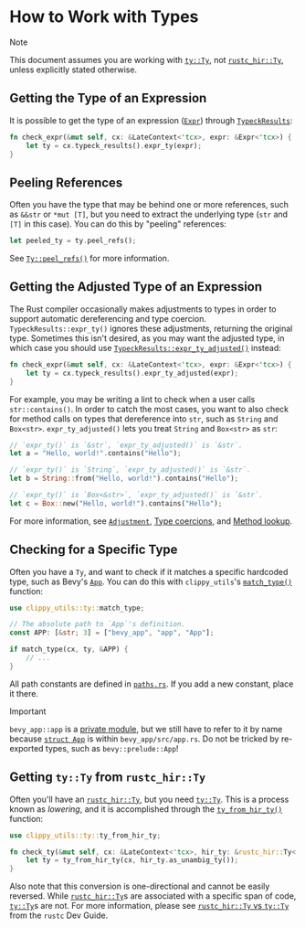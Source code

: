 # How to Work with Types

> [!NOTE]
>
> This document assumes you are working with [`ty::Ty`], not [`rustc_hir::Ty`], unless explicitly stated otherwise.
>
> [`ty::Ty`]: https://doc.rust-lang.org/nightly/nightly-rustc/rustc_middle/ty/struct.Ty.html
> [`rustc_hir::Ty`]: https://doc.rust-lang.org/nightly/nightly-rustc/rustc_hir/hir/struct.Ty.html

## Getting the Type of an Expression

It is possible to get the type of an expression ([`Expr`]) through [`TypeckResults`]:

```rust
fn check_expr(&mut self, cx: &LateContext<'tcx>, expr: &Expr<'tcx>) {
    let ty = cx.typeck_results().expr_ty(expr);
}
```

[`Expr`]: https://doc.rust-lang.org/nightly/nightly-rustc/rustc_hir/hir/struct.Expr.html
[`TypeckResults`]: https://doc.rust-lang.org/nightly/nightly-rustc/rustc_middle/ty/typeck_results/struct.TypeckResults.html

## Peeling References

Often you have the type that may be behind one or more references, such as `&&str` or `*mut [T]`, but you need to extract the underlying type (`str` and `[T]` in this case). You can do this by "peeling" references:

```rust
let peeled_ty = ty.peel_refs();
```

See [`Ty::peel_refs()`] for more information.

[`Ty::peel_refs()`]: https://doc.rust-lang.org/nightly/nightly-rustc/rustc_middle/ty/struct.Ty.html#method.peel_refs

## Getting the Adjusted Type of an Expression

The Rust compiler occasionally makes adjustments to types in order to support automatic dereferencing and type coercion. `TypeckResults::expr_ty()` ignores these adjustments, returning the original type. Sometimes this isn't desired, as you may want the adjusted type, in which case you should use [`TypeckResults::expr_ty_adjusted()`] instead:

```rust
fn check_expr(&mut self, cx: &LateContext<'tcx>, expr: &Expr<'tcx>) {
    let ty = cx.typeck_results().expr_ty_adjusted(expr);
}
```

For example, you may be writing a lint to check when a user calls `str::contains()`. In order to catch the most cases, you want to also check for method calls on types that dereference into `str`, such as `String` and `Box<str>`. `expr_ty_adjusted()` lets you treat `String` and `Box<str>` as `str`:

```rust
// `expr_ty()` is `&str`, `expr_ty_adjusted()` is `&str`.
let a = "Hello, world!".contains("Hello");

// `expr_ty()` is `String`, `expr_ty_adjusted()` is `&str`.
let b = String::from("Hello, world!").contains("Hello");

// `expr_ty()` is `Box<&str>`, `expr_ty_adjusted()` is `&str`.
let c = Box::new("Hello, world!").contains("Hello");
```

For more information, see [`Adjustment`], [Type coercions], and [Method lookup].

[`TypeckResults::expr_ty_adjusted()`]: https://doc.rust-lang.org/nightly/nightly-rustc/rustc_middle/ty/struct.TypeckResults.html#method.expr_ty_adjusted
[`Adjustment`]: https://doc.rust-lang.org/nightly/nightly-rustc/rustc_middle/ty/adjustment/struct.Adjustment.html
[Type coercions]: https://doc.rust-lang.org/reference/type-coercions.html
[Method lookup]: https://rustc-dev-guide.rust-lang.org/method-lookup.html

## Checking for a Specific Type

Often you have a `Ty`, and want to check if it matches a specific hardcoded type, such as Bevy's [`App`]. You can do this with `clippy_utils`'s [`match_type()`] function:

```rust
use clippy_utils::ty::match_type;

// The absolute path to `App`'s definition.
const APP: [&str; 3] = ["bevy_app", "app", "App"];

if match_type(cx, ty, &APP) {
    // ...
}
```

All path constants are defined in [`paths.rs`](../../src/paths.rs). If you add a new constant, place it there.

> [!IMPORTANT]
>
> `bevy_app::app` is a [private module], but we still have to refer to it by name because [`struct App`] is within `bevy_app/src/app.rs`. Do not be tricked by re-exported types, such as `bevy::prelude::App`!
>
> [private module]: https://docs.rs/bevy_app/0.16.0-rc.2/src/bevy_app/lib.rs.html#26
> [`struct App`]: https://docs.rs/bevy_app/0.16.0-rc.2/src/bevy_app/app.rs.html#78-88

[`App`]: https://docs.rs/bevy/latest/bevy/app/struct.App.html
[`match_type()`]: https://doc.rust-lang.org/nightly/nightly-rustc/clippy_utils/ty/fn.match_type.html

## Getting `ty::Ty` from `rustc_hir::Ty`

Often you'll have an [`rustc_hir::Ty`], but you need [`ty::Ty`]. This is a process known as _lowering_, and it is accomplished through the [`ty_from_hir_ty()`] function:

```rust
use clippy_utils::ty::ty_from_hir_ty;

fn check_ty(&mut self, cx: &LateContext<'tcx>, hir_ty: &rustc_hir::Ty<'tcx, AmbigArg>) {
    let ty = ty_from_hir_ty(cx, hir_ty.as_unambig_ty());
}
```

Also note that this conversion is one-directional and cannot be easily reversed. While [`rustc_hir::Ty`]s are associated with a specific span of code, [`ty::Ty`]s are not. For more information, please see [`rustc_hir::Ty` vs `ty::Ty`] from the `rustc` Dev Guide.

[`rustc_hir::Ty`]: https://doc.rust-lang.org/nightly/nightly-rustc/rustc_hir/hir/struct.Ty.html
[`ty::Ty`]: https://doc.rust-lang.org/nightly/nightly-rustc/rustc_middle/ty/struct.Ty.html
[`ty_from_hir_ty()`]: https://doc.rust-lang.org/nightly/nightly-rustc/clippy_utils/ty/fn.ty_from_hir_ty.html
[`rustc_hir::Ty` vs `ty::Ty`]: https://rustc-dev-guide.rust-lang.org/ty.html#rustc_hirty-vs-tyty
